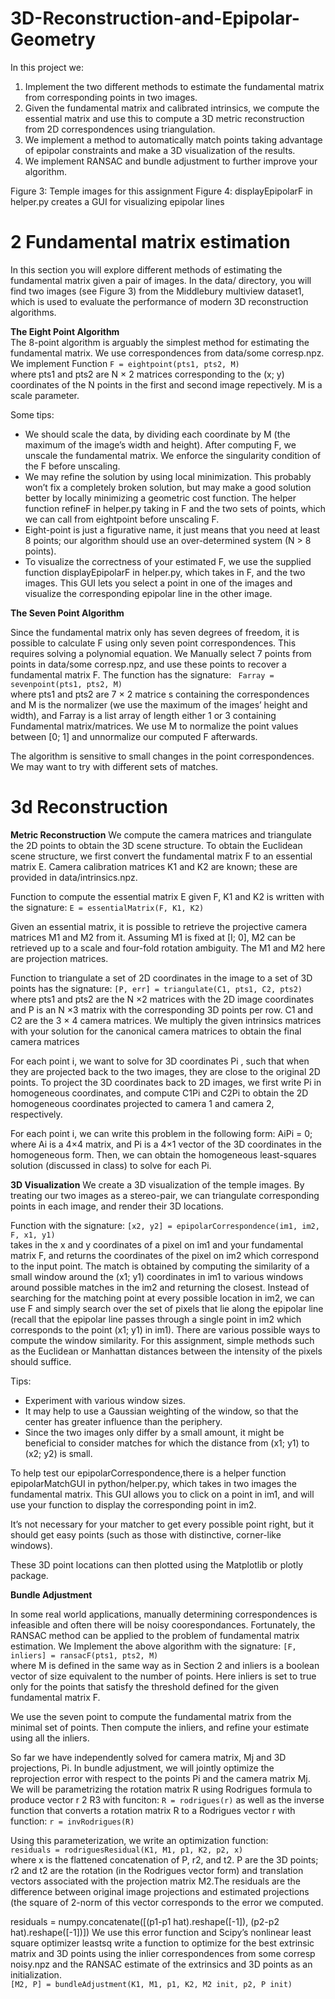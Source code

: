 # 3D-Reconstruction-and-Epipolar-Geometry

In this project we:  

1) Implement the two different methods to estimate the fundamental matrix from corresponding points in two images.   
2) Given the fundamental matrix and calibrated intrinsics, we compute the essential matrix and use this to compute a 3D metric reconstruction from 2D correspondences using triangulation.   
3) We implement a method to automatically match points taking advantage of epipolar constraints and make a 3D visualization of the results.  
4) We implement RANSAC and bundle adjustment to further improve your algorithm.  



Figure 3: Temple images for this assignment
Figure 4: displayEpipolarF in helper.py creates a GUI for visualizing epipolar lines


# 2 Fundamental matrix estimation

In this section you will explore different methods of estimating the fundamental matrix given a pair
of images. In the data/ directory, you will find two images (see Figure 3) from the Middlebury multiview dataset1, which is used to evaluate the performance of modern 3D reconstruction algorithms.

**The Eight Point Algorithm**   
The 8-point algorithm is arguably the simplest method for estimating the fundamental matrix. We use correspondences from data/some corresp.npz.
We implement Function ```F = eightpoint(pts1, pts2, M)```   
where pts1 and pts2 are N × 2 matrices corresponding to the (x; y) coordinates of the N points
in the first and second image repectively. M is a scale parameter.

Some tips:
* We should scale the data, by dividing each coordinate by M (the maximum of the image’s width and height). After computing F, we unscale the fundamental matrix. We enforce the singularity condition of the F before unscaling.   
* We may refine the solution by using local minimization. This probably won’t fix a completely broken solution, but may make a good solution better by locally minimizing a geometric cost function. The helper function refineF in helper.py taking in F and the two sets of points, which we can call from eightpoint before unscaling F.
* Eight-point is just a figurative name, it just means that you need at least 8 points; our algorithm should use an over-determined system (N > 8 points).
* To visualize the correctness of your estimated F, we use the supplied function displayEpipolarF in helper.py, which takes in F, and the two images. This GUI lets you select a point in one of the images and visualize the corresponding epipolar line in the other image.


**The Seven Point Algorithm**   

Since the fundamental matrix only has seven degrees of freedom, it is possible to calculate F using only seven point correspondences. This requires solving a polynomial equation. We Manually select 7 points from  points in
data/some corresp.npz, and use these points to recover a fundamental matrix F. The function
has the signature:
``` Farray = sevenpoint(pts1, pts2, M)```   
where pts1 and pts2 are 7 × 2 matrice s containing the correspondences and M is the normalizer (we use the maximum of the images’ height and width), and Farray is a list array of length either 1 or 3 containing Fundamental matrix/matrices. We use M to normalize the point values between [0; 1] and unnormalize our computed F afterwards.

The algorithm is sensitive to small changes in the point correspondences. We may want to try with different sets of matches.

# 3d Reconstruction

**Metric Reconstruction**
We compute the camera matrices and triangulate the 2D points to obtain the 3D scene structure. To obtain the Euclidean scene structure, we first convert the fundamental matrix F to an essential matrix E. Camera calibration matrices K1 and K2 are known; these are provided in data/intrinsics.npz.

Function to compute the essential matrix E given F, K1 and K2 is written with the signature:
```E = essentialMatrix(F, K1, K2)```    

Given an essential matrix, it is possible to retrieve the projective camera matrices M1 and M2
from it. Assuming M1 is fixed at [I; 0], M2 can be retrieved up to a scale and four-fold rotation
ambiguity. The M1 and M2 here are projection matrices.

Function to triangulate a set of 2D coordinates in the image to a set of 3D points has the signature:
```[P, err] = triangulate(C1, pts1, C2, pts2)```  
where pts1 and pts2 are the N ×2 matrices with the 2D image coordinates and P is an N ×3 matrix
with the corresponding 3D points per row. C1 and C2 are the 3 × 4 camera matrices. We multiply the given intrinsics matrices with your solution for the canonical camera matrices to obtain the final camera matrices

For each point i, we want to solve for 3D coordinates Pi , such that when they are projected back to the two images, they are close to the original 2D points. To project the 3D coordinates back to 2D images, we first write Pi in homogeneous coordinates, and compute C1Pi and C2Pi to obtain the 2D homogeneous coordinates projected to camera 1 and camera 2, respectively.

For each point i, we can write this problem in the following form:
AiPi = 0;   
where Ai is a 4×4 matrix, and Pi is a 4×1 vector of the 3D coordinates in the homogeneous form. Then, we can obtain the homogeneous least-squares solution (discussed in class) to solve for each Pi.


**3D Visualization**
We create a 3D visualization of the temple images. By treating our two images as a stereo-pair, we can triangulate corresponding points in each image, and render their 3D locations.

Function with the signature:
```[x2, y2] = epipolarCorrespondence(im1, im2, F, x1, y1)```  
takes in the x and y coordinates of a pixel on im1 and your fundamental matrix F, and returns the coordinates of the pixel on im2 which correspond to the input point. The match is obtained by computing the similarity of a small window around the (x1; y1) coordinates in im1 to various windows around possible matches in the im2 and returning the closest. Instead of searching for the matching point at every possible location in im2, we can use F and simply search over the set of pixels that lie along the epipolar line (recall that the epipolar line passes through a single point in im2 which corresponds to the point (x1; y1) in im1).
There are various possible ways to compute the window similarity. For this assignment, simple methods such as the Euclidean or Manhattan distances between the intensity of the pixels should suffice. 

Tips:    
* Experiment with various window sizes.
* It may help to use a Gaussian weighting of the window, so that the center has greater influence than the periphery.
* Since the two images only differ by a small amount, it might be beneficial to consider matches for which the distance from (x1; y1) to (x2; y2) is small.

To help test our epipolarCorrespondence,there is a helper function epipolarMatchGUI in python/helper.py, which takes in two images the fundamental matrix. This GUI allows you to click on a point in im1, and will use your function to display the corresponding point in im2. 

It’s not necessary for your matcher to get every possible point right, but it should get easy points (such as those with distinctive, corner-like windows).

These 3D point locations can then plotted using the Matplotlib or plotly package.


**Bundle Adjustment**

In some real world applications, manually determining correspondences is infeasible and often there will be noisy coorespondances. Fortunately, the RANSAC method can be applied to the problem of fundamental matrix estimation.
We Implement the above algorithm with the signature:
```[F, inliers] = ransacF(pts1, pts2, M)```   
where M is defined in the same way as in Section 2 and inliers is a boolean vector of size equivalent to the number of points. Here inliers is set to true only for the points that satisfy the threshold defined for the given fundamental matrix F.

We use the seven point to compute the fundamental matrix from the minimal set of points. Then compute the inliers, and refine your estimate using all the inliers.

So far we have independently solved for camera matrix, Mj and 3D projections, Pi. In bundle adjustment, we will jointly optimize the reprojection error with respect to the points Pi and the camera matrix Mj.
We will be parametrizing the rotation matrix R using Rodrigues formula to produce vector r 2 R3 with funciton:
```R = rodrigues(r)``` as well as the inverse function that converts a rotation matrix R to a Rodrigues vector r with function: ```r = invRodrigues(R)```   

Using this parameterization, we write an optimization function:  
```residuals = rodriguesResidual(K1, M1, p1, K2, p2, x)```    
where x is the flattened concatenation of P, r2, and t2. P are the 3D points; r2 and t2 are the rotation (in the Rodrigues vector form) and translation vectors associated with the projection matrix M2.The residuals are the difference between original image projections and estimated projections (the square of 2-norm of this vector corresponds to the error we computed.

residuals = numpy.concatenate([(p1-p1 hat).reshape([-1]),
(p2-p2 hat).reshape([-1])])
We use this error function and Scipy’s nonlinear least square optimizer leastsq write a function to optimize for the best extrinsic matrix and 3D points using the inlier correspondences from some corresp noisy.npz and the RANSAC estimate of the extrinsics and 3D points as an initialization.   
```[M2, P] = bundleAdjustment(K1, M1, p1, K2, M2 init, p2, P init)```   
